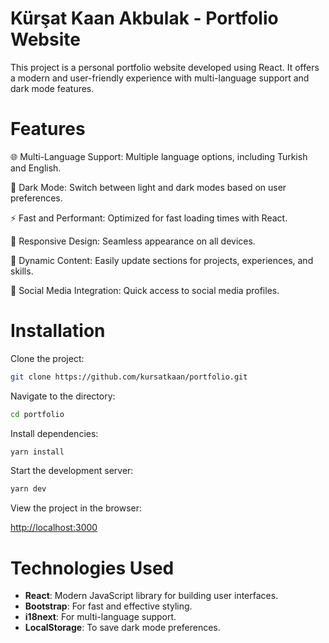 # Kürşat Kaan Akbulak - Portfolio Website

This project is a personal portfolio website developed using React. It offers a modern and user-friendly experience with multi-language support and dark mode features.

# Features

🌐 Multi-Language Support: Multiple language options, including Turkish and English.

🌙 Dark Mode: Switch between light and dark modes based on user preferences.

⚡ Fast and Performant: Optimized for fast loading times with React.

📱 Responsive Design: Seamless appearance on all devices.

📄 Dynamic Content: Easily update sections for projects, experiences, and skills.

🔗 Social Media Integration: Quick access to social media profiles.

# Installation

Clone the project:

```bash
git clone https://github.com/kursatkaan/portfolio.git
```

Navigate to the directory:

```bash
cd portfolio
```

Install dependencies:

```bash
yarn install
```

Start the development server:

```bash
yarn dev
```

View the project in the browser:

[http://localhost:3000](http://localhost:3000)

# Technologies Used

- **React**: Modern JavaScript library for building user interfaces.
- **Bootstrap**: For fast and effective styling.
- **i18next**: For multi-language support.
- **LocalStorage**: To save dark mode preferences.